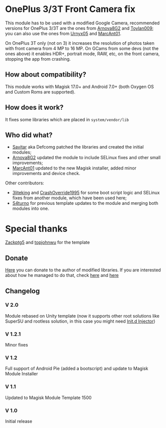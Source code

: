 # OnePlus 3/3T Front Camera fix

This module has to be used with a modified Google Camera, recommended versions for OnePlus 3/3T are the ones from [Arnova8G2](https://www.celsoazevedo.com/files/android/google-camera/dev-arnova8G2/) and [Toylan009](https://www.celsoazevedo.com/files/android/google-camera/dev-tolyan009/); you can also use the ones from [Urnyx05](https://www.celsoazevedo.com/files/android/google-camera/dev-urnyx05/) and [MarcAnt01](https://www.celsoazevedo.com/files/android/google-camera/dev-marcant01/).

On OnePlus 3T only (not on 3) it increases the resolution of photos taken with front camera from 4 MP to 16 MP.
On GCams from some devs (not the ones above) it enables HDR+, portrait mode, RAW, etc, on the front camera, stopping the app from crashing.

## How about compatibility?

This module works with Magisk 17.0+ and Android 7.0+ (both Oxygen OS and Custom Roms are supported).

## How does it work?

It fixes some libraries which are placed in ``` system/vendor/lib ```

## Who did what?

- [Savitar](https://forum.xda-developers.com/member.php?u=377973) aka Defcomg patched the libraries and created the initial modules;
- [Arnova8G2](https://forum.xda-developers.com/member.php?u=4860033) updated the module to include SELinux fixes and other small improvements;
- [MarcAnt01](https://forum.xda-developers.com/member.php?u=9262827) updated to the new Magisk installer, added minor improvements and device check.

Other contributors:
- [3liteking](https://forum.xda-developers.com/member.php?u=7606633) and [CrashOverride1995](https://forum.xda-developers.com/member.php?u=4691396) for some boot script logic and SELinux fixes from another module, which have been used here;
- [S4turno](https://forum.xda-developers.com/member.php?u=4487956) for previous template updates to the module and merging both modules into one.

# Special thanks

[Zackptg5](https://github.com/Zackptg5) and [topjohnwu](https://github.com/topjohnwu) for the template

## Donate
[Here](https://www.paypal.me/GeorgeKiarie) you can donate to the author of modified libraries. If you are interested about how he managed to do that, check [here](https://www.celsoazevedo.com/files/android/f/defcomg_imx179.mp4) and [here](https://www.celsoazevedo.com/files/android/f/defcomg_imx371.mp4)

## Changelog

### V 2.0
Module rebased on Unity template (now it supports other root solutions like SuperSU and rootless solution, in this case you might need [Init.d Injector](https://forum.xda-developers.com/android/software-hacking/mod-universal-init-d-injector-wip-t3692105))

### V 1.2.1

Minor fixes

### V 1.2

Full support of Android Pie (added a bootscript) and update to Magisk Module Installer

### V 1.1

Updated to Magisk Module Template 1500

### V 1.0

Initial release

